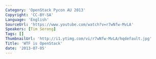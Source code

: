 ```yaml
---
Category: 'OpenStack Pycon AU 2013'
Copyright: 'CC-BY-SA'
Language: 'English'
SourceUrl: 'https://www.youtube.com/watch?v=r7wNfw-MvLA'
Speakers: [Tim Serong]
Tags: []
ThumbnailUrl: 'http://i1.ytimg.com/vi/r7wNfw-MvLA/hqdefault.jpg'
Title: 'WTF is OpenStack'
date: '2013-07-05'
---
```


